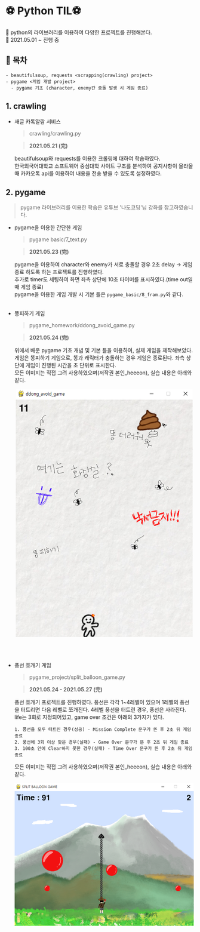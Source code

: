 # ⚽ Python TIL⚽

🏈 python의 라이브러리를 이용하여 다양한 프로젝트를 진행해본다.<br>
🏈 2021.05.01 ~ 진행 중<br>

## 🏐 목차 <br>
```shell
- beautifulsoup, requests <scrapping(crawling) project>
- pygame <게임 개발 project>
  - pygame 기초 (character, enemy간 충돌 발생 시 게임 종료)
```


## 1. crawling

- 새글 카톡알람 서비스

    > crawling/crawling.py 

    > <b>2021.05.21 (完)</b>
  
    beautifulsoup와 requests를 이용한 크롤링에 대하여 학습하였다.<br>한국외국어대학교 소프트웨어 중심대학 사이트 구조를 분석하여 공지사항이 올라올 때 카카오톡 api를 이용하여 내용을 전송 받을 수 있도록 설정하였다.

## 2. pygame<br>

> pygame 라이브러리를 이용한 학습은 유튜브 '나도코딩'님 강좌를 참고하였습니다.<br>

- pygame을 이용한 간단한 게임
  > pygame basic/7_text.py
  
  > <b>2021.05.23 (完)</b>
  
  pygame을 이용하여 character와 enemy가 서로 충돌할 경우 2초 delay -> 게임 종료 하도록 하는 프로젝트를 진행하였다.<br>
  추가로 timer도 세팅하여 화면 좌측 상단에 10초 타이머를 표시하였다.(time out일 때 게임 종료)<br>
  pygame을 이용한 게임 개발 시 기본 틀은 <code>pygame_basic/8_fram.py</code>와 같다.
  <br><br>
  
  
- 똥피하기 게임

  > pygame_homework/ddong_avoid_game.py
  
  > <b>2021.05.24 (完)</b>
  
  위에서 배운 pygame 기초 개념 및 기본 틀을 이용하여, 실제 게임을 제작해보았다.<br>
  게임은 똥피하기 게임으로, 똥과 캐릭터가 충돌하는 경우 게임은 종료된다. 좌측 상단에 게임이 진행된 시간을 초 단위로 표시한다.<br>
  모든 이미지는 직접 그려 사용하였으며(저작권 본인_heeeon), 실습 내용은 아래와 같다.
  
  <p align="center"><img src="pygame_homework/images/finished.png"></p>
<br><br>

- 풍선 쪼개기 게임

  > pygame_project/split_balloon_game.py

  > <b>2021.05.24 - 2021.05.27 (完)</b>

  풍선 쪼개기 프로젝트를 진행하였다. 풍선은 각각 1~4레벨이 있으며 1레벨의 풍선을 터트리면 다음 레벨로 쪼개진다. 4레벨 풍선을 터트린 경우, 풍선은 사라진다.
  <br>life는 3회로 지정되어있고, game over 조건은 아래의 3가지가 있다.
  
  ```shell
  1. 풍선을 모두 터트린 경우(성공) - Mission Complete 문구가 뜬 후 2초 뒤 게임 종료
  2. 풍선에 3회 이상 맞은 경우(실패) - Game Over 문구가 뜬 후 2초 뒤 게임 종료
  3. 100초 안에 Clear하지 못한 경우(실패) - Time Over 문구가 뜬 후 2초 뒤 게임 종료
  ```
  
  모든 이미지는 직접 그려 사용하였으며(저작권 본인_heeeon), 실습 내용은 아래와 같다.
  <p align="center"><img src="pygame_project/images/split_ball_complete.png"></p>
<br><br>
